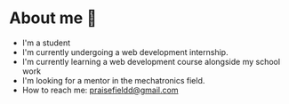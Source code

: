 # About me 👋

<!--
**Praisefield/Praisefield** is a ✨ _special_ ✨ repository because its `README.md` (this file) appears on your GitHub profile.

Here are some ideas to get you started:

- 🔭 I’m currently working on ...
- 🌱 I’m currently learning ...
- 👯 I’m looking to collaborate on ...
- 🤔 I’m looking for help with ...
- 💬 Ask me about ...
- 📫 How to reach me: ...
- 😄 Pronouns: ...
- ⚡ Fun fact: ...
-->
- I'm a student
- I'm currently undergoing a web development internship.
- I'm currently learning a web development course alongside my school work
- I'm looking for a mentor in the mechatronics field.
- How to reach me: praisefieldd@gmail.com 

